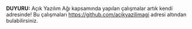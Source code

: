 **DUYURU:** Açık Yazılım Ağı kapsamında yapılan çalışmalar artık kendi adresinde! Bu çalışmaları https://github.com/acikyazilimagi adresi altından bulabilirsiniz.
